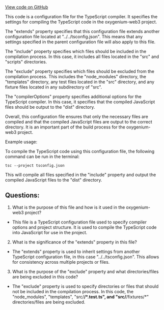 [View code on GitHub](https://github.com/oxygenium-network/oxygenium-web3/packages/web3/tsconfig.json)

This code is a configuration file for the TypeScript compiler. It specifies the settings for compiling the TypeScript code in the oxygenium-web3 project. 

The "extends" property specifies that this configuration file extends another configuration file located at "../../tsconfig.json". This means that any settings specified in the parent configuration file will also apply to this file. 

The "include" property specifies which files should be included in the compilation process. In this case, it includes all files located in the "src" and "scripts" directories. 

The "exclude" property specifies which files should be excluded from the compilation process. This includes the "node_modules" directory, the "templates" directory, any test files located in the "src" directory, and any fixture files located in any subdirectory of "src". 

The "compilerOptions" property specifies additional options for the TypeScript compiler. In this case, it specifies that the compiled JavaScript files should be output to the "dist" directory. 

Overall, this configuration file ensures that only the necessary files are compiled and that the compiled JavaScript files are output to the correct directory. It is an important part of the build process for the oxygenium-web3 project. 

Example usage:

To compile the TypeScript code using this configuration file, the following command can be run in the terminal:

```
tsc --project tsconfig.json
```

This will compile all files specified in the "include" property and output the compiled JavaScript files to the "dist" directory.
## Questions: 
 1. What is the purpose of this file and how is it used in the oxygenium-web3 project?
- This file is a TypeScript configuration file used to specify compiler options and project structure. It is used to compile the TypeScript code into JavaScript for use in the project.

2. What is the significance of the "extends" property in this file?
- The "extends" property is used to inherit settings from another TypeScript configuration file, in this case "../../tsconfig.json". This allows for consistency across multiple projects or files.

3. What is the purpose of the "exclude" property and what directories/files are being excluded in this code?
- The "exclude" property is used to specify directories or files that should not be included in the compilation process. In this code, the "node_modules", "templates", "src/**/*.test.ts", and "src/**/fixtures/*" directories/files are being excluded.